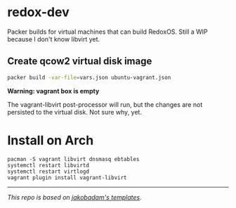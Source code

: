# redox-dev

Packer builds for virtual machines that can build RedoxOS. Still a WIP because
I don't know libvirt yet.

## Create qcow2 virtual disk image 

```bash
packer build -var-file=vars.json ubuntu-vagrant.json
```

**Warning: vagrant box is empty**

The vagrant-libvirt post-processor will run, but the changes are not persisted
to the virtual disk. Not sure why, yet.


# Install on Arch

```
pacman -S vagrant libvirt dnsmasq ebtables
systemctl restart libvirtd
systemctl restart virtlogd
vagrant plugin install vagrant-libvirt
```

----

_This repo is based on [jakobadam's templates](https://github.com/jakobadam/packer-qemu-templates)._
